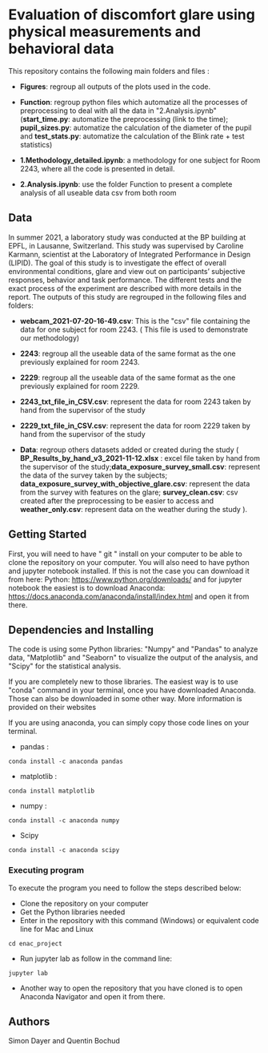 # Evaluation of discomfort glare using physical measurements and behavioral data

This repository contains the following main folders and files :

* **Figures**: regroup all outputs of the plots used in the code.

* **Function**: regroup python files which automatize all the processes of preprocessing to deal with all the data in "2.Analysis.ipynb" (**start_time.py**: automatize the preprocessing (link to the time); **pupil_sizes.py**: automatize the calculation of the diameter of the pupil and **test_stats.py**: automatize the calculation of the Blink rate + test statistics)

* **1.Methodology_detailed.ipynb**: a methodology for one subject for Room 2243, where all the code is presented in detail.

* **2.Analysis.ipynb**: use the folder Function to present a complete analysis of all useable data csv from both room

## Data
In summer 2021, a laboratory study was conducted at the BP building at EPFL, in Lausanne, Switzerland. This study was supervised by Caroline Karmann, scientist at the Laboratory of Integrated Performance in Design (LIPID). The goal of this study is to investigate the effect of overall environmental conditions, glare and view
out on participants’ subjective responses, behavior and task performance. The different tests and the exact process of the experiment are described with more details in the report. The outputs of this study are regrouped in the following files and folders:

* **webcam_2021-07-20-16-49.csv**: This is the "csv" file containing the data for one subject for room 2243. ( This file is used to demonstrate our methodology)

* **2243**: regroup all the useable data of the same format as the one previously explained for room 2243.

* **2229**: regroup all the useable data of the same format as the one previously explained for room 2229. 

* **2243_txt_file_in_CSV.csv**: represent the data for room 2243 taken by hand from the supervisor of the study

* **2229_txt_file_in_CSV.csv**: represent the data for room 2229 taken by hand from the supervisor of the study

* **Data**: regroup others datasets added or created during the study ( **BP_Results_by_hand_v3_2021-11-12.xlsx** : excel file taken by hand from the supervisor of the study;**data_exposure_survey_small.csv**: represent the data of the survey taken by the subjects; **data_exposure_survey_with_objective_glare.csv**: represent the data from the survey with features on the glare; **survey_clean.csv**: csv created after the preprocessing to be easier to access and **weather_only.csv**: represent data on the weather during the study ).

## Getting Started

First, you will need to have " git " install on your computer to be able to clone the repository on your computer. You will also need to have python and jupyter notebook installed. If this is not the case you can download it from here: Python: https://www.python.org/downloads/  and for jupyter notebook the easiest is to download Anaconda: https://docs.anaconda.com/anaconda/install/index.html and open it from there.

## Dependencies and Installing

The code is using some Python libraries: "Numpy" and "Pandas" to analyze data, "Matplotlib" and "Seaborn" to visualize the output of the analysis, and "Scipy" for the statistical analysis.

If you are completely new to those libraries. The easiest way is to use "conda" command in your terminal, once you have downloaded Anaconda. Those can also be downloaded in some other way. More information is provided on their websites

If you are using anaconda, you can simply copy those code lines on your terminal.

* pandas : 
```
conda install -c anaconda pandas
```

* matplotlib :

```
conda install matplotlib
```
* numpy : 
```
conda install -c anaconda numpy
```
* Scipy
```
conda install -c anaconda scipy
```


### Executing program

To execute the program you need to follow the steps described below:
* Clone the repository on your computer
* Get the Python libraries needed
* Enter in the repository with this command (Windows) or equivalent code line for Mac and Linux
```
cd enac_project
```
* Run jupyter lab as follow in the command line:
```
jupyter lab 
```

* Another way to open the repository that you have cloned is to open Anaconda Navigator and open it from there.


## Authors

Simon Dayer and Quentin Bochud

